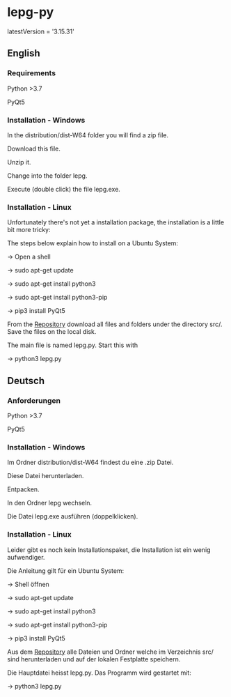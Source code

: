 # lepg-py

latestVersion = '3.15.31'

## English

### Requirements
Python >3.7

PyQt5

### Installation - Windows
In the distribution/dist-W64 folder you will find a zip file. 

Download this file.

Unzip it.

Change into the folder lepg.

Execute (double click) the file lepg.exe. 

### Installation - Linux
Unfortunately there's not yet a installation package, the installation is a little bit more tricky: 

The steps below explain how to install on a Ubuntu System: 

-> Open a shell

-> sudo apt-get update

-> sudo apt-get install python3 

-> sudo apt-get install python3-pip

-> pip3 install PyQt5

From the [Repository](https://github.com/stefanino-ch/lepg-py/tree/latest) download all files and folders under the directory src/. Save the files on the local disk. 

The main file is named lepg.py. Start this with

-> python3 lepg.py

## Deutsch

### Anforderungen
Python >3.7

PyQt5

### Installation - Windows
Im Ordner distribution/dist-W64 findest du eine .zip Datei. 

Diese Datei herunterladen. 

Entpacken.

In den Ordner lepg wechseln. 

Die Datei lepg.exe ausführen (doppelklicken).

### Installation - Linux
Leider gibt es noch kein Installationspaket, die Installation ist ein wenig aufwendiger. 

Die Anleitung gilt für ein Ubuntu System: 

-> Shell öffnen

-> sudo apt-get update

-> sudo apt-get install python3 

-> sudo apt-get install python3-pip

-> pip3 install PyQt5

Aus dem [Repository](https://github.com/stefanino-ch/lepg-py/tree/latest) alle Dateien und Ordner welche im Verzeichnis src/ sind herunterladen und auf der lokalen Festplatte speichern. 

Die Hauptdatei heisst lepg.py. Das Programm wird gestartet mit:

-> python3 lepg.py

